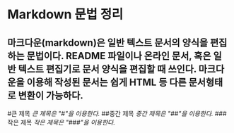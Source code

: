Markdown 문법 정리
=
마크다운(markdown)은 일반 텍스트 문서의 양식을 편집하는 문법이다. README 파일이나 온라인 문서, 혹은 일반 텍스트 편집기로 문서 양식을 편집할 때 쓰인다. 마크다운을 이용해 작성된 문서는 쉽게 HTML 등 다른 문서형태로 변환이 가능하다.
-
#큰 제목
_큰 제목은 "#"을 이용한다._
##중간 제목
_중간 제목은 "##"을 이용한다._
###작은 제목
_작은 제목은 "###"을 이용한다._
